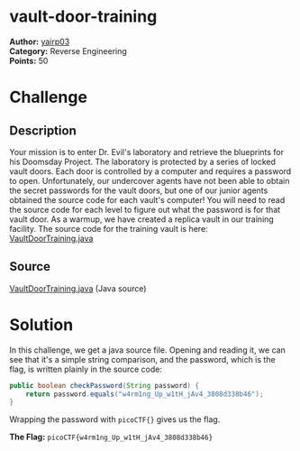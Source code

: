 # vault-door-training

**Author:** [yairp03](https://github.com/yairp03)  
**Category:** Reverse Engineering  
**Points:** 50

# Challenge

## Description

Your mission is to enter Dr. Evil's laboratory and retrieve the blueprints for his Doomsday Project. The laboratory is protected by a series of locked vault doors. Each door is controlled by a computer and requires a password to open. Unfortunately, our undercover agents have not been able to obtain the secret passwords for the vault doors, but one of our junior agents obtained the source code for each vault's computer! You will need to read the source code for each level to figure out what the password is for that vault door. As a warmup, we have created a replica vault in our training facility. The source code for the training vault is here: [VaultDoorTraining.java](./VaultDoorTraining.java)

## Source

[VaultDoorTraining.java](./VaultDoorTraining.java) (Java source)

# Solution

In this challenge, we get a java source file. Opening and reading it, we can see that it's a simple string comparison, and the password, which is the flag, is written plainly in the source code:

```java
public boolean checkPassword(String password) {
    return password.equals("w4rm1ng_Up_w1tH_jAv4_3808d338b46");
}
```

Wrapping the password with `picoCTF{}` gives us the flag.

**The Flag:** `picoCTF{w4rm1ng_Up_w1tH_jAv4_3808d338b46}`
